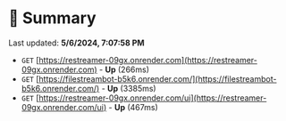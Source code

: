 # 📖 Summary
Last updated: **5/6/2024, 7:07:58 PM**

- `GET` [https://restreamer-09gx.onrender.com](https://restreamer-09gx.onrender.com) - **Up** (266ms)
- `GET` [https://filestreambot-b5k6.onrender.com/](https://filestreambot-b5k6.onrender.com/) - **Up** (3385ms)
- `GET` [https://restreamer-09gx.onrender.com/ui](https://restreamer-09gx.onrender.com/ui) - **Up** (467ms)
